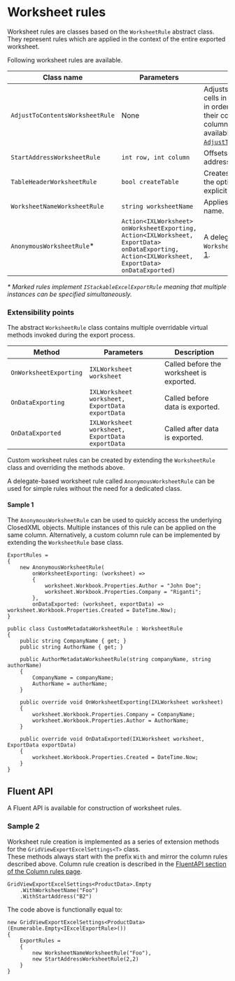 # Worksheet rules
Worksheet rules are classes based on the `WorksheetRule` abstract class.
They represent rules which are applied in the context of the entire exported worksheet.

Following worksheet rules are available.

|Class name|Parameters|Description|
|---|---|---|
|`AdjustToContentsWorksheetRule`|None|Adjusts the size of used cells in the entire worksheet in order to accommodate their contents. A per-column version of this rule is available. See [`AdjustToContentsColumnRule`](TODO).|
|`StartAddressWorksheetRule`|`int row, int column`|Offsets the starting cell address of the export range.|
|`TableHeaderWorksheetRule`|`bool createTable`|Creates a header row with the option of creating an explicit Excel table range.|
|`WorksheetNameWorksheetRule`|`string worksheetName`|Applies a custom worksheet name.|
|`AnonymousWorksheetRule`*|`Action<IXLWorksheet> onWorksheetExporting,`<br/> `Action<IXLWorksheet, ExportData> onDataExporting,`<br/> `Action<IXLWorksheet, ExportData> onDataExported)`|A delegate-based `WorksheetRule`. See [Sample 1](#sample-1).|

*\* Marked rules implement `IStackableExcelExportRule` meaning that multiple instances can be specified simultaneously.*

### Extensibility points
The abstract `WorksheetRule` class contains multiple overridable virtual methods invoked during the export process.

|Method|Parameters|Description|
|---|---|---|
|`OnWorksheetExporting`|`IXLWorksheet worksheet`|Called before the worksheet is exported.|
|`OnDataExporting`|`IXLWorksheet worksheet, ExportData exportData`|Called before data is exported.|
|`OnDataExported`|`IXLWorksheet worksheet, ExportData exportData`|Called after data is exported.|

Custom worksheet rules can be created by extending the `WorksheetRule` class and overriding the methods above.

A delegate-based worksheet rule called `AnonymousWorksheetRule` can be used for simple rules without the need for a dedicated class. 

#### Sample 1
The `AnonymousWorksheetRule` can be used to quickly access the underlying ClosedXML objects. Multiple instances of this rule can be applied on the same column.
Alternatively, a custom column rule can be implemented by extending the `WorksheetRule` base class.

```CSHARP
ExportRules =
{
    new AnonymousWorksheetRule(
        onWorksheetExporting: (worksheet) => 
        {
            worksheet.Workbook.Properties.Author = "John Doe";
            worksheet.Workbook.Properties.Company = "Riganti";
        },
        onDataExported: (worksheet, exportData) => worksheet.Workbook.Properties.Created = DateTime.Now);
}
```

```CSHARP
public class CustomMetadataWorksheetRule : WorksheetRule
{
    public string CompanyName { get; }
    public string AuthorName { get; }

    public AuthorMetadataWorksheetRule(string companyName, string authorName)
    {
        CompanyName = companyName;
        AuthorName = authorName;
    }

    public override void OnWorksheetExporting(IXLWorksheet worksheet)
    {
        worksheet.Workbook.Properties.Company = CompanyName;
        worksheet.Workbook.Properties.Author = AuthorName;
    }

    public override void OnDataExported(IXLWorksheet worksheet, ExportData exportData)
    {
        worksheet.Workbook.Properties.Created = DateTime.Now;
    }
}
```

## Fluent API
A Fluent API is available for construction of worksheet rules.

### Sample 2
Worksheet rule creation is implemented as a series of extension methods for the `GridViewExportExcelSettings<T>` class.\
These methods always start with the prefix `With` and mirror the column rules described above.
Column rule creation is described in the [FluentAPI section of the Column rules page](TODOT#fluent-api).

```CSHARP
GridViewExportExcelSettings<ProductData>.Empty
    .WithWorksheetName("Foo")
    .WithStartAddress("B2")
```
The code above is functionally equal to:
```CSHARP
new GridViewExportExcelSettings<ProductData>(Enumerable.Empty<IExcelExportRule>())
{
    ExportRules = 
    {
        new WorksheetNameWorksheetRule("Foo"),
        new StartAddressWorksheetRule(2,2)
    }
}
```

